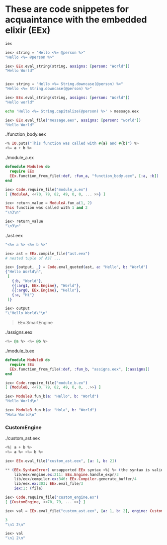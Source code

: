 # These are code snippetes for acquaintance with the embedded elixir (EEx)


```sh
iex
```
```elixir
iex> string = "Hello <%= @person %>"
"Hello <%= @person %>"

iex> EEx.eval_string(string, assigns: [person: "World"])
"Hello World"


iex> string = "Hello <%= String.downcase(@person) %>"
"Hello <%= String.downcase(@person) %>"

iex> EEx.eval_string(string, assigns: [person: "World"])
"Hello world"
```

```sh
echo 'Hello <%= String.capitalize(@person) %>' > message.eex
```

```elixir
iex> EEx.eval_file("message.eex", assigns: [person: "world"])
"Hello World"
```


./function_body.eex
```eex
<% IO.puts("This function was called with #{a} and #{b}") %>
<%= a + b %>
```

./module_a.ex
```elixir
defmodule ModuleA do
  require EEx
  EEx.function_from_file(:def, :fun_a, "function_body.eex", [:a, :b])
end
```

```elixir
iex> Code.require_file("module_a.ex")
[ {ModuleA, <<70, 79, 82, 49, 0, 0, ... >>} ]

iex> return_value = ModuleA.fun_a(1, 2)
This function was called with 1 and 2
"\n3\n"

iex> return_value
"\n3\n"
```

./ast.eex
```eex
"<%= a %> <%= b %>"
```

```elixir
iex> ast = EEx.compile_file("ast.eex")
# nested tuple of AST ...

iex> {output, _} = Code.eval_quoted(ast, a: "Hello", b: "World")
{"Hello World\n",
 [
   {:b, "World"},
   {{:arg1, EEx.Engine}, "World"},
   {{:arg0, EEx.Engine}, "Hello"},
   {:a, "Hi"}
 ]}

iex> output
"\"Hello World\"\n"
```



> EEx.SmartEngine


./assigns.eex
```eex
<%= @a %> <%= @b %>
```

./module_b.ex
```elixir
defmodule ModuleB do
  require EEx
  EEx.function_from_file(:def, :fun_b, "assigns.eex", [:assigns])
end
```


```elixir
iex> Code.require_file("module_b.ex")
[ {ModuleB, <<70, 79, 82, 49, 0, 0, ..>>} ]

iex> ModuleB.fun_b(a: "Hello", b: "World")
"Hello World\n"

iex> ModuleB.fun_b(a: "Hola", b: "World")
"Hola World\n"
```


### CustomEngine


./custom_ast.eex
```eex
<%| a + b %>
<%= a %> <%= b %>
```

```elixir
iex> EEx.eval_file("custom_ast.eex", [a: 1, b: 2])

** (EEx.SyntaxError) unsupported EEx syntax <%| %> (the syntax is valid but not supported by the current EEx engine)
    lib/eex/engine.ex:211: EEx.Engine.handle_expr/3
    lib/eex/compiler.ex:346: EEx.Compiler.generate_buffer/4
    lib/eex.ex:303: EEx.eval_file/3
    iex:1: (file)
```


```elixir
iex> Code.require_file("custom_engine.ex")
[ {CustomEngine, <<70, 79, ... >>} ]

iex> val = EEx.eval_file("custom_ast.eex", [a: 1, b: 2], engine: CustomEngine)

3
"\n1 2\n"

iex> val
"\n1 2\n"
```


